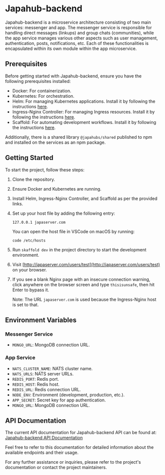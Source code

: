 # Japahub-backend

Japahub-backend is a microservice architecture consisting of two main services: messenger and app. The messenger service is responsible for handling direct messages (linkups) and group chats (communities), while the app service manages various other aspects such as user management, authentication, posts, notifications, etc. Each of these functionalities is encapsulated within its own module within the app microservice.

## Prerequisites

Before getting started with Japahub-backend, ensure you have the following prerequisites installed:

- Docker: For containerization.
- Kubernetes: For orchestration.
- Helm: For managing Kubernetes applications. Install it by following the instructions [here](https://helm.sh).
- Ingress-Nginx Controller: For managing Ingress resources. Install it by following the instructions [here](https://kubernetes.github.io/ingress-nginx/deploy/#quick-start).
- Scaffold: For automating development workflows. Install it by following the instructions [here](https://skaffold.dev/docs/install/).

Additionally, there is a shared library `@japahubs/shared` published to npm and installed on the services as an npm package.

## Getting Started

To start the project, follow these steps:

1. Clone the repository.

2. Ensure Docker and Kubernetes are running.

3. Install Helm, Ingress-Nginx Controller, and Scaffold as per the provided links.

4. Set up your host file by adding the following entry:

   ```
   127.0.0.1 japaserver.com
   ```

   You can open the host file in VSCode on macOS by running:

   ```
   code /etc/hosts
   ```

5. Run `skaffold dev` in the project directory to start the development environment.

6. Visit [http://japaserver.com/users/test](http://japaserver.com/users/test) on your browser.

7. If you see a blank Nginx page with an insecure connection warning, click anywhere on the browser screen and type `thisisunsafe`, then hit Enter to bypass it.

   Note: The URL `japaserver.com` is used because the Ingress-Nginx host is set to that.

## Environment Variables

### Messenger Service

- `MONGO_URL`: MongoDB connection URL.

### App Service

- `NATS_CLUSTER_NAME`: NATS cluster name.
- `NATS_URLS`: NATS server URLs.
- `REDIS_PORT`: Redis port.
- `REDIS_HOST`: Redis host.
- `REDIS_URL`: Redis connection URL.
- `NODE_ENV`: Environment (development, production, etc.).
- `APP_SECRET`: Secret key for app authentication.
- `MONGO_URL`: MongoDB connection URL.

## API Documentation

The current API documentation for Japahub-backend API can be found at: [Japahub-backend API Documentation](https://documenter.getpostman.com/view/24186009/2sA2r9Vi6E)

Feel free to refer to this documentation for detailed information about the available endpoints and their usage.

For any further assistance or inquiries, please refer to the project's documentation or contact the project maintainers.

